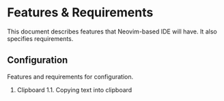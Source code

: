 # Features & Requirements

This document describes features that Neovim-based IDE will have. It also
specifies requirements.

## Configuration

Features and requirements for configuration.

1.  Clipboard
1.1.    Copying text into clipboard
